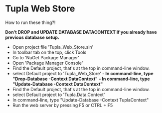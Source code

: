 # Tupla Web Store
How to run these thing?!

****Don't DROP and UPDATE DATABASE DATACONTEXT if you already have previous database setup.****
- Open project file 'Tupla_Web_Store.sln'
- In toolbar tab on the top, click Tools
- Go to 'NuGet Package Manager'
- Open 'Package Manager Console'
- Find the Default project, that's at the top in command-line window.
- select Default project to 'Tupla_Web_Store'
**- In command-line, type "Drop-Database -Context DataContext"**
**- In command-line, type "Update-Database -Context DataContext"**
- Find the Default project, that's at the top in command-line window.
- select Default project to 'Tupla.Data.Context'
- In command-line, type "Update-Database -Context TuplaContext"
- Run the web server by pressing F5 or CTRL +  F5
